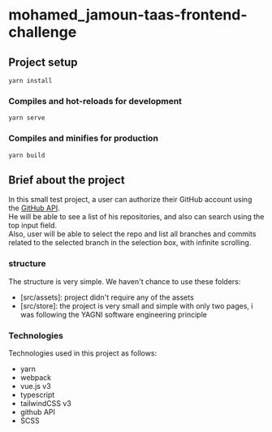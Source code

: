 # mohamed_jamoun-taas-frontend-challenge

## Project setup

```
yarn install
```

### Compiles and hot-reloads for development

```
yarn serve
```

### Compiles and minifies for production

```
yarn build
```

## Brief about the project

In this small test project, a user can authorize their GitHub account using the [GitHub API](https://docs.github.com/en/rest).  
He will be able to see a list of his repositories, and also can search using the top input field.  
Also, user will be able to select the repo and list all branches and commits related to the selected branch in the selection box, with infinite scrolling.

### structure

The structure is very simple.
We haven't chance to use these folders:

- [src/assets]: project didn't require any of the assets
- [src/store]: the project is very small and simple with only two pages, i was following the YAGNI software engineering principle

### Technologies

Technologies used in this project as follows:

- yarn
- webpack
- vue.js v3
- typescript
- tailwindCSS v3
- github API
- SCSS

